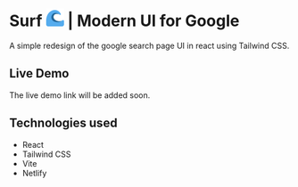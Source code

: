 # Surf ![Wave emoji](public/assets/favicon-32x32.png) | Modern UI for Google

A simple redesign of the google search page UI in react using Tailwind CSS.

## Live Demo

The live demo link will be added soon.

## Technologies used

- React
- Tailwind CSS
- Vite
- Netlify
